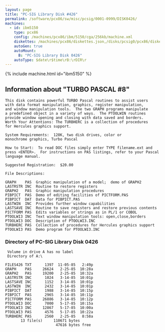 ```yaml
---
layout: page
title: "PC-SIG Library Disk #426"
permalink: /software/pcx86/sw/misc/pcsig/0001-0999/DISK0426/
machines:
  - id: ibm5150
    type: pcx86
    config: /machines/pcx86/ibm/5150/cga/256kb/machine.xml
    diskettes: /machines/pcx86/diskettes.json,/disks/pcsig0/pcx86/diskettes.json
    autoGen: true
    autoMount:
      B: "PC-SIG Library Disk 0426"
    autoType: $date\r$time\rB:\rDIR\r
---
```


{% include machine.html id="ibm5150" %}

## Information about "TURBO PASCAL #8"

    This disk contains powerful TURBO Pascal routines to assist users
    with data format manipulation, graphics, register manipulation,
    and window manipulation tools.  The two GRAPH programs manipulate
    a predefined object in a variety of ways.  The PTOOLWIN routines
    provide window opening and closing with data saved and borders.
    Worth Your Attentions: The TURBHERC is a collection of procedures
    for Hercules graphics support.
    
    System Requirements:  128K, two disk drives, color or
    monochrome graphics, Turbo Pascal
    
    How to Start:  To read DOC files simply enter TYPE filename.ext and
    press <ENTER>.  For instructions on PAS listings, refer to your Pascal
    language manual.
    
    Suggested Registration:  $20.00
    
    File Descriptions:
    
    GRAPH    PAS  Graphic manipulation of a model;  demo of GRAPH2
    LASTRSTR INC  Routine to restore registers
    GRAPH2   PAS  Graphic manipulation procedures
    PIBPICT  PAS  Demo of editing facilities of PICTFORM.PAS
    PIBPICT  DAT  Data for PIBPICT.PAS
    LASTWIN  INC  Provides further window capabilities
    LASTSAVE INC  Routine to save registers and restore previous contents
    PICTFORM PAS  Edits variables or strings as in PL/1 or COBOL
    PTOOLWI3 INC  Text window manipulation tools: open,close,borders
    PTOOLWI3 DOC  Description of PTOOLWI3.INC
    TURBHERC PAS  Collection of procedures for Hercules graphics support
    PTOOLWI3 PAS  Demo program for PTOOLWI3.INC

### Directory of PC-SIG Library Disk 0426

     Volume in drive A has no label
     Directory of A:\

    FILES426 TXT      1397  11-05-85   2:49p
    GRAPH    PAS     26624   2-25-85  10:28a
    GRAPH2   PAS     19200   2-25-85  10:32a
    LASTRSTR INC      1024   3-14-85  10:01p
    LASTSAVE INC      1152   3-14-85  10:01p
    LASTWIN  INC      2432   3-14-85  10:01p
    PIBPICT  DAT      1988   3-14-85  10:15p
    PIBPICT  PAS      2965   3-14-85  10:11p
    PICTFORM PAS     26886   3-14-85  10:12p
    PTOOLWI3 DOC      7000   5-17-85  10:15a
    PTOOLWI3 INC     12867   5-17-85  10:00a
    PTOOLWI3 PAS      4576   5-17-85  10:22a
    TURBHERC PAS      2560   2-25-85   8:58a
           13 file(s)     110671 bytes
                           47616 bytes free
